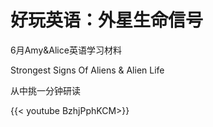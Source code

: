 # 好玩英语：外星生命信号


6月Amy&Alice英语学习材料

Strongest Signs Of Aliens & Alien Life

从中挑一分钟研读

{{< youtube BzhjPphKCM>}}

